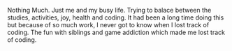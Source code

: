 Nothing Much. Just me and my busy life. Trying to balace between the studies, activities, joy, health and coding. 
It had been a long time doing this but because of so much work, I never got to know when I lost track of coding.
The fun with siblings and game addiction which made me lost track of coding.
